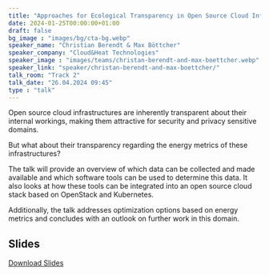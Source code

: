```yaml
---
title: "Approaches for Ecological Transparency in Open Source Cloud Infrastructures 🇬🇧"
date: 2024-01-25T00:00:00+01:00
draft: false
bg_image : "images/bg/cta-bg.webp"
speaker_name: "Christian Berendt & Max Böttcher"
speaker_company: "Cloud&Heat Technologies"
speaker_image : "images/teams/christan-berendt-and-max-boettcher.webp"
speaker_link: "speaker/christan-berendt-and-max-boettcher/"
talk_room: "Track 2"
talk_date: "26.04.2024 09:45"
type : "talk"
---
```


Open source cloud infrastructures are inherently transparent about their internal workings, making them attractive for security and privacy sensitive domains. 

But what about their transparency regarding the energy metrics of these infrastructures? 

The talk will provide an overview of which data can be collected and made available and which software tools can be used to determine this data. It also looks at how these tools can be integrated into an open source cloud stack based on OpenStack and Kubernetes. 

Additionally, the talk addresses optimization options based on energy metrics and concludes with an outlook on further work in this domain.

## Slides

[<i class='tf-ion-android-download'></i> Download Slides](/files/slides/Max-Boettcher-Eco-compute.pdf)